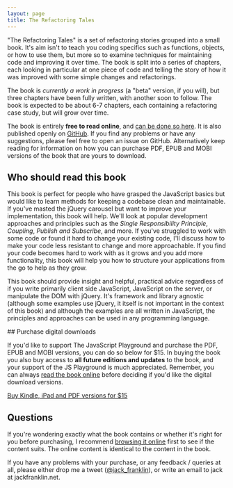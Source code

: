 ```yaml
---
layout: page
title: The Refactoring Tales
---
```


"The Refactoring Tales" is a set of refactoring stories grouped into a small book. It's aim isn't to teach you coding specifics such as functions, objects, or how to use them, but more so to examine techniques for maintaining code and improving it over time. The book is split into a series of chapters, each looking in particular at one piece of code and telling the story of how it was improved with some simple changes and refactorings.

The book is _currently a work in progress_ (a "beta" version, if you will), but three chapters have been fully written, with another soon to follow. The book is expected to be about 6-7 chapters, each containing a refactoring case study, but will grow over time.

The book is entirely __free to read online__, and [can be done so here](refactoring-tales.html). It is also published openly on [GitHub](https://github.com/jackfranklin/the-refactoring-tales). If you find any problems or have any suggestions, please feel free to open an issue on GitHub. Alternatively keep reading for information on how you can purchase PDF, EPUB and MOBI versions of the book that are yours to download.

## Who should read this book
This book is perfect for people who have grasped the JavaScript basics but would like to learn methods for keeping a codebase clean and maintainable. If you've masted the jQuery carousel but want to improve your implementation, this book will help. We'll look at popular development approaches and principles such as the _Single Responsibility Principle_, _Coupling_, _Publish and Subscribe_, and more. If you've struggled to work with some code or found it hard to change your existing code, I'll discuss how to make your code less resistant to change and more approachable. If you find your code becomes hard to work with as it grows and you add more functionality, this book will help you how to structure your applications from the go to help as they grow.

This book should provide insight and helpful, practical advice regardless of if you write primarily client side JavaScript, JavaScript on the server, or manipulate the DOM with jQuery. It's framework and library agnostic (although some examples use jQuery, it itself is not important in the context of this book) and although the examples are all written in JavaScript, the principles and approaches can be used in any programming language.

## Purchase digital downloads

If you'd like to support The JavaScript Playground and purchase the PDF, EPUB and MOBI versions, you can do so below for $15. In buying the book you also buy access to __all future editions and updates__ to the book, and your support of the JS Playground is much appreciated. Remember, you can always [read the book online](refactoring-tales.html) before deciding if you'd like the digital download versions.

<a class="buynow" href="https://transactions.sendowl.com/products/64361/A591CEA4/add_to_cart" rel="nofollow">Buy Kindle, iPad and PDF versions for $15</a>

## Questions

If you're wondering exactly what the book contains or whether it's right for you before purchasing, I recommend [browsing it online](refactoring-tales.html) first to see if the content suits. The online content is identical to the content in the book.

If you have any problems with your purchase, or any feedback / queries at all, please either drop me a tweet ([@jack_franklin](http://twitter.com/jack_franklin)), or write an email to jack at jackfranklin.net.



